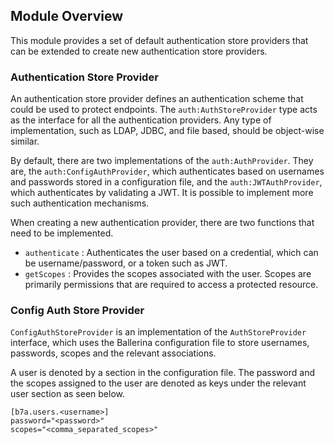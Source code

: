 ## Module Overview

This module provides a set of default authentication store providers that can be extended to create new authentication store providers. 

### Authentication Store Provider

An authentication store provider defines an authentication scheme that could be used to protect endpoints. The `auth:AuthStoreProvider` type acts as the interface for all the authentication providers. Any type of implementation, such as LDAP, JDBC, and file based, should be object-wise similar. 

By default, there are two implementations of the `auth:AuthProvider`. They are, the `auth:ConfigAuthProvider`, which authenticates based on usernames and passwords stored in a configuration file, and the `auth:JWTAuthProvider`, which authenticates by validating a JWT. It is possible to implement more such authentication mechanisms. 

When creating a new authentication provider, there are two functions that need to be implemented. 
- `authenticate` : Authenticates the user based on a credential, which can be username/password, or a token such as JWT.
- `getScopes` : Provides the scopes associated with the user. Scopes are primarily permissions that are required to access a protected resource. 

### Config Auth Store Provider

`ConfigAuthStoreProvider` is an implementation of the `AuthStoreProvider` interface, which uses the Ballerina configuration file
 to store usernames, passwords, scopes and the relevant associations.

A user is denoted by a section in the configuration file. The password and the scopes assigned to the user are denoted
 as keys under the relevant user section as seen below. 

 ```
 [b7a.users.<username>]
 password="<password>"
 scopes="<comma_separated_scopes>"
 ```

